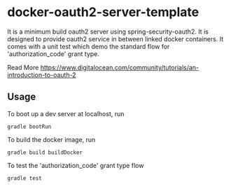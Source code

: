 # docker-oauth2-server-template

It is a minimum build oauth2 server using spring-security-oauth2. It is designed to 
provide oauth2 service in between linked docker containers.
It comes with a unit test which demo the standard flow for 'authorization_code' grant type.

Read More
https://www.digitalocean.com/community/tutorials/an-introduction-to-oauth-2

## Usage

To boot up a dev server at localhost, run

```
gradle bootRun
```

To build the docker image, run

```
gradle build buildDocker
```

To test the 'authorization_code' grant type flow

```
gradle test
```

